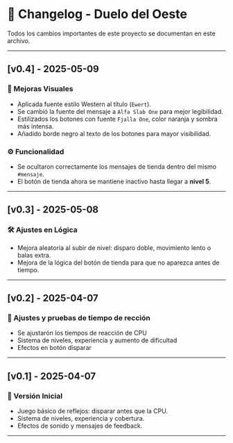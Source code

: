 # 📜 Changelog - Duelo del Oeste

Todos los cambios importantes de este proyecto se documentan en este archivo.

---

## [v0.4] - 2025-05-09
### 🎨 Mejoras Visuales
- Aplicada fuente estilo Western al título (`Ewert`).
- Se cambió la fuente del mensaje a `Alfa Slab One` para mejor legibilidad.
- Estilizados los botones con fuente `Fjalla One`, color naranja y sombra más intensa.
- Añadido borde negro al texto de los botones para mayor visibilidad.

### ⚙️ Funcionalidad
- Se ocultaron correctamente los mensajes de tienda dentro del mismo `#mensaje`.
- El botón de tienda ahora se mantiene inactivo hasta llegar a **nivel 5**.

---

## [v0.3] - 2025-05-08
### 🛠️ Ajustes en Lógica
- Mejora aleatoria al subir de nivel: disparo doble, movimiento lento o balas extra.
- Mejora de la lógica del botón de tienda para que no aparezca antes de tiempo.

---

## [v0.2] - 2025-04-07
### 🚀 Ajustes y pruebas de tiempo de rección
- Se ajustarón los tiempos de reacción de CPU
- Sistema de niveles, experiencia y aumento de dificultad
- Efectos en botón disparar

---

## [v0.1] - 2025-04-07
### 🚀 Versión Inicial
- Juego básico de reflejos: disparar antes que la CPU.
- Sistema de niveles, experiencia y cobertura.
- Efectos de sonido y mensajes de feedback.

---